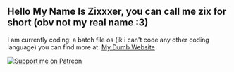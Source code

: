 ## Hello My Name Is Zixxxer, you can call me zix for short (obv not my real name :3)

I am currently coding: a batch file os (ik i can't code any other coding language)
you can find more at: [My Dumb Website](https://zixthenerd.github.io/ZixTheNerdWebsite/)


[![Support me on Patreon](https://img.shields.io/badge/Patreon-Support%20Me-orange?logo=patreon)]([https://www.patreon.com/posts/139345926?pr=true&cr=true&forSale=true])


